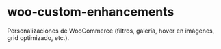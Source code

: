 # woo-custom-enhancements
Personalizaciones de WooCommerce (filtros, galería, hover en imágenes, grid optimizado, etc.).
